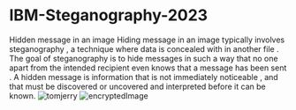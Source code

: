 # IBM-Steganography-2023
Hidden message in an image
Hiding message in an image typically involves steganography , a technique where data is concealed with in another file . The goal of steganography is to hide messages in such a way that no one apart from the intended recipient even knows that a message has been sent . A hidden message is information that is not immediately noticeable , and that must be discovered or uncovered and interpreted before it can be known.
![tomjerry](https://github.com/ChintalaAnusree/IBM-Steganography-2023/assets/145093622/f71aed06-aa1b-400f-b31c-4c2c850a1299)
![encryptedImage](https://github.com/ChintalaAnusree/IBM-Steganography-2023/assets/145093622/d0dea27f-c992-4f28-b772-86c0f38b5310)
